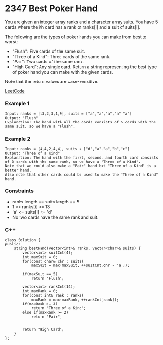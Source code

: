 # 2347 Best Poker Hand

You are given an integer array ranks and a character array suits. You have 5 cards where the ith card has a rank of ranks[i] and a suit of suits[i].

The following are the types of poker hands you can make from best to worst:

* "Flush": Five cards of the same suit.
* "Three of a Kind": Three cards of the same rank.
* "Pair": Two cards of the same rank.
* "High Card": Any single card.
Return a string representing the best type of poker hand you can make with the given cards.

Note that the return values are case-sensitive.

[LeetCode](https://leetcode.cn/problems/best-poker-hand/)

### Example 1

```
Input: ranks = [13,2,3,1,9], suits = ["a","a","a","a","a"]
Output: "Flush"
Explanation: The hand with all the cards consists of 5 cards with the same suit, so we have a "Flush".
```

### Example 2

```
Input: ranks = [4,4,2,4,4], suits = ["d","a","a","b","c"]
Output: "Three of a Kind"
Explanation: The hand with the first, second, and fourth card consists of 3 cards with the same rank, so we have a "Three of a Kind".
Note that we could also make a "Pair" hand but "Three of a Kind" is a better hand.
Also note that other cards could be used to make the "Three of a Kind" hand.
```

### Constraints

* ranks.length == suits.length == 5
* 1 <= ranks[i] <= 13
* 'a' <= suits[i] <= 'd'
* No two cards have the same rank and suit.


### C++ 

```
class Solution {
public:
    string bestHand(vector<int>& ranks, vector<char>& suits) {
        vector<int> suitCnt(4);
        int maxSuit = 0;
        for(const char& chr : suits)
            maxSuit = max(maxSuit, ++suitCnt[chr - 'a']);
        
        if(maxSuit == 5)
            return "Flush";
        
        vector<int> rankCnt(14);
        int maxRank = 0;
        for(const int& rank : ranks)
            maxRank = max(maxRank, ++rankCnt[rank]);
        if(maxRank >= 3)
            return "Three of a Kind";
        else if(maxRank >= 2)
            return "Pair";

        
        return "High Card";        
    }
};
```